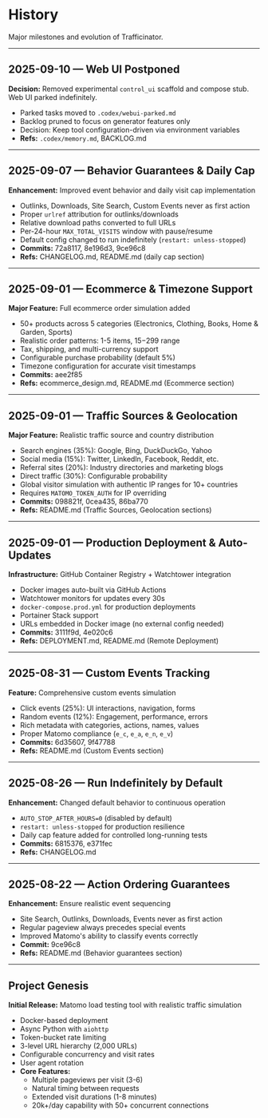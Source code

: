 # History

Major milestones and evolution of Trafficinator.

---

## 2025-09-10 — Web UI Postponed
**Decision:** Removed experimental `control_ui` scaffold and compose stub. Web UI parked indefinitely.
- Parked tasks moved to `.codex/webui-parked.md`
- Backlog pruned to focus on generator features only
- Decision: Keep tool configuration-driven via environment variables
- **Refs:** `.codex/memory.md`, BACKLOG.md

---

## 2025-09-07 — Behavior Guarantees & Daily Cap
**Enhancement:** Improved event behavior and daily visit cap implementation
- Outlinks, Downloads, Site Search, Custom Events never as first action
- Proper `urlref` attribution for outlinks/downloads
- Relative download paths converted to full URLs
- Per-24-hour `MAX_TOTAL_VISITS` window with pause/resume
- Default config changed to run indefinitely (`restart: unless-stopped`)
- **Commits:** 72a8117, 8e196d3, 9ce96c8
- **Refs:** CHANGELOG.md, README.md (daily cap section)

---

## 2025-09-01 — Ecommerce & Timezone Support
**Major Feature:** Full ecommerce order simulation added
- 50+ products across 5 categories (Electronics, Clothing, Books, Home & Garden, Sports)
- Realistic order patterns: 1-5 items, $15-$299 range
- Tax, shipping, and multi-currency support
- Configurable purchase probability (default 5%)
- Timezone configuration for accurate visit timestamps
- **Commits:** aee2f85
- **Refs:** ecommerce_design.md, README.md (Ecommerce section)

---

## 2025-09-01 — Traffic Sources & Geolocation
**Major Feature:** Realistic traffic source and country distribution
- Search engines (35%): Google, Bing, DuckDuckGo, Yahoo
- Social media (15%): Twitter, LinkedIn, Facebook, Reddit, etc.
- Referral sites (20%): Industry directories and marketing blogs
- Direct traffic (30%): Configurable probability
- Global visitor simulation with authentic IP ranges for 10+ countries
- Requires `MATOMO_TOKEN_AUTH` for IP overriding
- **Commits:** 098821f, 0cea435, 86ba770
- **Refs:** README.md (Traffic Sources, Geolocation sections)

---

## 2025-09-01 — Production Deployment & Auto-Updates
**Infrastructure:** GitHub Container Registry + Watchtower integration
- Docker images auto-built via GitHub Actions
- Watchtower monitors for updates every 30s
- `docker-compose.prod.yml` for production deployments
- Portainer Stack support
- URLs embedded in Docker image (no external config needed)
- **Commits:** 3111f9d, 4e020c6
- **Refs:** DEPLOYMENT.md, README.md (Remote Deployment)

---

## 2025-08-31 — Custom Events Tracking
**Feature:** Comprehensive custom events simulation
- Click events (25%): UI interactions, navigation, forms
- Random events (12%): Engagement, performance, errors
- Rich metadata with categories, actions, names, values
- Proper Matomo compliance (`e_c`, `e_a`, `e_n`, `e_v`)
- **Commits:** 6d35607, 9f47788
- **Refs:** README.md (Custom Events section)

---

## 2025-08-26 — Run Indefinitely by Default
**Enhancement:** Changed default behavior to continuous operation
- `AUTO_STOP_AFTER_HOURS=0` (disabled by default)
- `restart: unless-stopped` for production resilience
- Daily cap feature added for controlled long-running tests
- **Commits:** 6815376, e371fec
- **Refs:** CHANGELOG.md

---

## 2025-08-22 — Action Ordering Guarantees
**Enhancement:** Ensure realistic event sequencing
- Site Search, Outlinks, Downloads, Events never as first action
- Regular pageview always precedes special events
- Improved Matomo's ability to classify events correctly
- **Commit:** 9ce96c8
- **Refs:** README.md (Behavior guarantees section)

---

## Project Genesis
**Initial Release:** Matomo load testing tool with realistic traffic simulation
- Docker-based deployment
- Async Python with `aiohttp`
- Token-bucket rate limiting
- 3-level URL hierarchy (2,000 URLs)
- Configurable concurrency and visit rates
- User agent rotation
- **Core Features:**
  - Multiple pageviews per visit (3-6)
  - Natural timing between requests
  - Extended visit durations (1-8 minutes)
  - 20k+/day capability with 50+ concurrent connections
